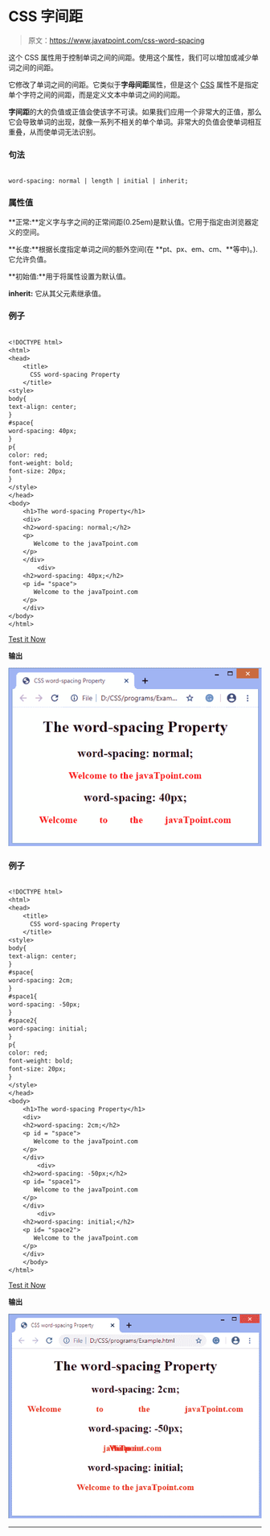 # CSS 字间距

> 原文：<https://www.javatpoint.com/css-word-spacing>

这个 CSS 属性用于控制单词之间的间距。使用这个属性，我们可以增加或减少单词之间的间距。

它修改了单词之间的间距。它类似于**字母间距**属性，但是这个 [CSS](https://www.javatpoint.com/css-tutorial) 属性不是指定单个字符之间的间距，而是定义文本中单词之间的间距。

**字间距**的大的负值或正值会使该字不可读。如果我们应用一个非常大的正值，那么它会导致单词的出现，就像一系列不相关的单个单词。非常大的负值会使单词相互重叠，从而使单词无法识别。

### 句法

```

word-spacing: normal | length | initial | inherit;

```

### 属性值

**正常:**定义字与字之间的正常间距(0.25em)是默认值。它用于指定由浏览器定义的空间。

**长度:**根据长度指定单词之间的额外空间(在 **pt、px、em、cm、**等中)。).它允许负值。

**初始值:**用于将属性设置为默认值。

**inherit:** 它从其父元素继承值。

### 例子

```

<!DOCTYPE html> 
<html> 
<head> 
    <title> 
      CSS word-spacing Property 
    </title> 
<style>
body{
text-align: center;
}
#space{
word-spacing: 40px; 
}
p{
color: red;  
font-weight: bold; 
font-size: 20px;
}
</style>
</head> 
<body> 
    <h1>The word-spacing Property</h1> 
	<div>
    <h2>word-spacing: normal;</h2> 
    <p> 
       Welcome to the javaTpoint.com
    </p> 
	</div>
		<div>
    <h2>word-spacing: 40px;</h2> 
    <p id= "space"> 
       Welcome to the javaTpoint.com
    </p> 
	</div>
</body> 
</html>

```

[Test it Now](https://www.javatpoint.com/oprweb/test.jsp?filename=CSSwordspacing1)

**输出**

![CSS word-spacing](img/9ceeaf574d5733d9240b84a0d92bdd84.png)

### 例子

```

<!DOCTYPE html> 
<html> 
<head> 
    <title> 
      CSS word-spacing Property 
    </title> 
<style>
body{
text-align: center;
}
#space{
word-spacing: 2cm; 
}
#space1{
word-spacing: -50px; 
}
#space2{
word-spacing: initial; 
}
p{
color: red;  
font-weight: bold; 
font-size: 20px;
}
</style>
</head> 
<body> 
    <h1>The word-spacing Property</h1> 
	<div>
    <h2>word-spacing: 2cm;</h2> 
    <p id = "space"> 
       Welcome to the javaTpoint.com
    </p> 
	</div>
		<div>
    <h2>word-spacing: -50px;</h2> 
    <p id= "space1"> 
       Welcome to the javaTpoint.com
    </p> 
	</div>
		<div>
    <h2>word-spacing: initial;</h2> 
    <p id= "space2"> 
       Welcome to the javaTpoint.com
    </p> 
	</div>
	</body> 
</html>

```

[Test it Now](https://www.javatpoint.com/oprweb/test.jsp?filename=CSSwordspacing2)

**输出**

![CSS word-spacing](img/7c2515e3a8ff938ceb1d261415377f0c.png)

* * *